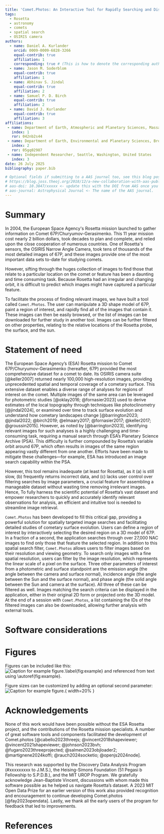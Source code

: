 ```yaml
---
title: 'Comet.Photos: An Interactive Tool for Rapidly Searching and Displaying Rosetta Mission Images by Spatial Location and Other Properties'
tags:
  - Rosetta
  - astronomy
  - comets
  - spatial search
  - OSIRIS camera
authors:
  - name: Daniel A. Kurlander
    orcid: 0009-0009-6828-3266
    equal-contrib: true
    affiliation: 1
    corresponding: true # (This is how to denote the corresponding author)
  - name: Jason M. Soderblom
    equal-contrib: true
    affiliation: 1
  - name: Abhinav S. Jindal
    equal-contrib: true
    affiliation: 2
  - name: Samuel P. D. Birch
    equal-contrib: true
    affiliation: 2
  - name: David J. Kurlander
    equal-contrib: true
    affiliation: 3
affiliations:
 - name: Department of Earth, Atmospheric and Planetary Sciences, Massachusetts Institute of Technology, United States
   index: 1
   ror: 042nb2s44
 - name: Department of Earth, Environmental and Planetary Sciences, Brown University, United States
   index: 2
   ror: 05gq02987
 - name: Independent Researcher, Seattle, Washington, United States
   index: 3
date: 26 July 2025
bibliography: paper.bib

# Optional fields if submitting to a AAS journal too, see this blog post:
# https://blog.joss.theoj.org/2018/12/a-new-collaboration-with-aas-publishing
# aas-doi: 10.3847/xxxxx <- update this with the DOI from AAS once you know it.
# aas-journal: Astrophysical Journal <- The name of the AAS journal.
---
```


# Summary

In 2004, the European Space Agency's Rosetta mission launched to gather information on Comet 67P/Churyumov-Gerasimenko. This 11 year mission cost nearly 2 billion dollars, took decades to plan and complete, and relied upon the close cooperation of numerous countries. One of Rosetta's sensors, the OSIRIS Narrow Angle Camera, took tens of thousands of the most detailed images of 67P, and these images provide one of the most important data sets to-date for studying comets.

However, sifting through the huges collection of images to find those that relate to a particular location on the comet or feature has been a daunting and time consuming task. Because Rosetta had an irregular and changing orbit, it is difficult to predict which images might have captured a particular feature.

To facilitate the process of finding relevant images, we have built a tool called `Comet.Photos`. The user can manipulate a 3D shape model of 67P, paint a region of interest, and rapidly find all of the images that contain it. These images can then be easily browsed, or the list of images can be downloaded for further study in another tool. Images can be further filtered on other properties, relating to the relative locations of the Rosetta probe, the surface, and the sun.

# Statement of need

The European Space Agency’s (ESA) Rosetta mission to Comet 67P/Churyumov-Gerasimenko (hereafter, 67P) provided the most comprehensive dataset for a comet to date. Its OSIRIS camera suite [@keller2007] returned nearly 100,000 high-resolution images, providing unprecedented spatial and temporal coverage of a cometary surface. This extensive dataset enables a diverse range of analyses for regions of interest on the comet. Multiple images of the same area can be leveraged for photometric studies [@oklay2016; @fornasier2023] used to derive estimates of the local topography through techniques like photoclinometry [@jindal2024], or examined over time to track surface evolution and understand how cometary landscapes change [@barrington2023; @jindal2022; @birch2019; @elmaary2017; @fornasier2017; @keller2017; @groussin2015]. However, as noted by [@barrington2023], identifying relevant images for such analyses is a highly challenging and time-consuming task, requiring a manual search through ESA’s Planetary Science Archive (PSA). This difficulty is further compounded by Rosetta’s variable orbit around 67P, which often results in images of the same region appearing vastly different from one another. Efforts have been made to mitigate these challenges—for example, ESA has introduced an image search capability within the PSA. 

However, this tool remains inadequate (at least for Rosetta), as it (a) is still slow, (b) frequently returns incorrect data, and (c) lacks user control over filtering searches by image parameters, a crucial feature for assembling a manageable dataset without wasting time removing irrelevant images. Hence, To fully harness the scientific potential of Rosetta’s vast dataset and empower researchers to quickly and accurately identify relevant observations for analysis, an efficient and intuitive tool is needed to streamline image retrieval. 

`Comet.Photos` has been developed to fill this critical gap, providing a powerful solution for spatially targeted image searches and facilitating detailed studies of cometary surface evolution. Users can define a region of interest by interactively selecting the desired region on a 3D model of 67P. In a fraction of a second, the application searches through over 27,000 NAC images to find only those that feature the selected region. In addition to this spatial search filter, `Comet.Photos` allows users to filter images based on their resolution and viewing geometry. To search only images with a fine spatial resolution, users can filter by the image resolution, which represents the linear scale of a pixel on the surface. Three other parameters of interest from a photometric and surface standpoint are the emission angle (the angle between the camera and surface normal), incidence angle (the angle between the Sun and the surface normal), and phase angle (the solid angle between the Sun and camera at the surface). All three of these can be filtered as well. Images matching the search criteria can be displayed in the application, either in their original 2D form or projected onto the 3D model. At the end of a session with `Comet.Photos`, a list containing the IDs of the filtered images can also be downloaded, allowing further analysis with external tools.


# Software considerations

# Figures

Figures can be included like this:
![Caption for example figure.\label{fig:example}](figure.png)
and referenced from text using \autoref{fig:example}.

Figure sizes can be customized by adding an optional second parameter:
![Caption for example figure.](figure.png){ width=20% }

# Acknowledgements

None of this work would have been possible without the ESA Rosetta project, and the contributions of the Rosetta mission specialists. A number of great software tools and components facilitated the development of Comet.photos [@cabello2023threejs; @vincent2018shapeviewer; @vincent2021shapeviewer; @johnson2023bvh; @fugaro2023threeprojected; @salmen2023objloader2; @martignene2024koffi; @rauch2024socketio; @openjs2024node].
 
This research was supported by the Discovery Data Analysis Program (#xxxxxxxxx to J.M.S.), the Heising-Simons Foundation (51 Pegasi b Fellowship to S.P.D.B.), and the MIT UROP Program. We gratefully acknowledge Jean-Baptiste Vincent, discussions with whom made this software possible as he helped us navigate Rosetta’s dataset. A 2023 MIT Open Data Prize for an earlier version of this work also provided recognition and encouragement to continue developing Comet.photos [@fay2023opendata]. Lastly, we thank all the early users of the program for feedback that led to improvements.  


# References